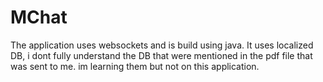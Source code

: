 # MChat
The application uses websockets and is build using java. It uses localized DB, i dont fully understand the DB that were mentioned in the pdf file that was sent to me. 
im learning them but not on this application.

